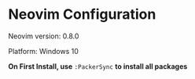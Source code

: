 # Neovim Configuration

Neovim version: 0.8.0

Platform: Windows 10

**On First Install, use** `:PackerSync` **to install all packages**
